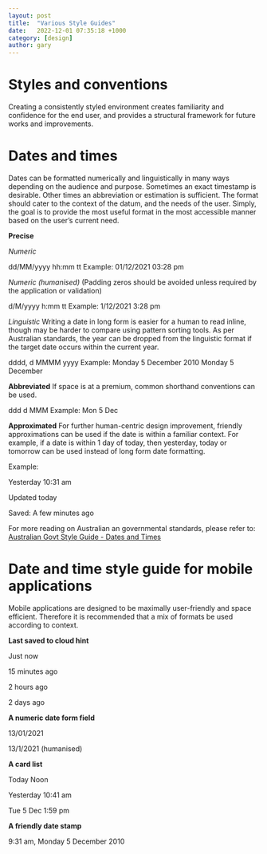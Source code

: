 ```yaml
---
layout: post
title:  "Various Style Guides"
date:   2022-12-01 07:35:18 +1000
category: [design]
author: gary 
---
```

# Styles and conventions

Creating a consistently styled environment creates familiarity and confidence for the end user, and provides a structural framework for future works and improvements.



# Dates and times
Dates can be formatted numerically and linguistically in many ways depending on the audience and purpose. Sometimes an exact timestamp is desirable. Other times an abbreviation or estimation is sufficient. The format should cater to the context of the datum, and the needs of the user.
Simply, the goal is to provide the most useful format in the most accessible manner based on the user’s current need.

**Precise**

_Numeric_

dd/MM/yyyy
hh:mm tt
Example:
01/12/2021
03:28 pm

_Numeric (humanised)_
(Padding zeros should be avoided unless required by the application or validation)

d/M/yyyy
h:mm tt
Example:
1/12/2021
3:28 pm

_Linguistic_
Writing a date in long form is easier for a human to read inline, though may be harder to compare using pattern sorting tools.
As per Australian standards, the year can be dropped from the linguistic format if the target date occurs within the current year.

dddd, d MMMM yyyy
Example:
Monday 5 December 2010
Monday 5 December


**Abbreviated**
If space is at a premium, common shorthand conventions can be used.

ddd d MMM
Example: Mon 5 Dec

**Approximated**
For further human-centric design improvement, friendly approximations can be used if the date is within a familiar context.
For example, if a date is within 1 day of today, then yesterday, today or tomorrow can be used instead of long form date formatting.

Example:

Yesterday
10:31 am

Updated today

Saved: A few minutes ago


For more reading on Australian an governmental standards, please refer to:
[Australian Govt Style Guide - Dates and Times](https://www.stylemanual.gov.au/grammar-punctuation-and-conventions/numbers-and-measurements/dates-and-time)



# Date and time style guide for mobile applications
Mobile applications are designed to be maximally user-friendly and space efficient. Therefore it is recommended that a mix of formats be used according to context.

**Last saved to cloud hint**

Just now

15 minutes ago

2 hours ago

2 days ago

**A numeric date form field**

13/01/2021

13/1/2021 (humanised)

**A card list**

Today
Noon

Yesterday
10:41 am

Tue 5 Dec
1:59 pm


**A friendly date stamp**

9:31 am, Monday 5 December 2010















